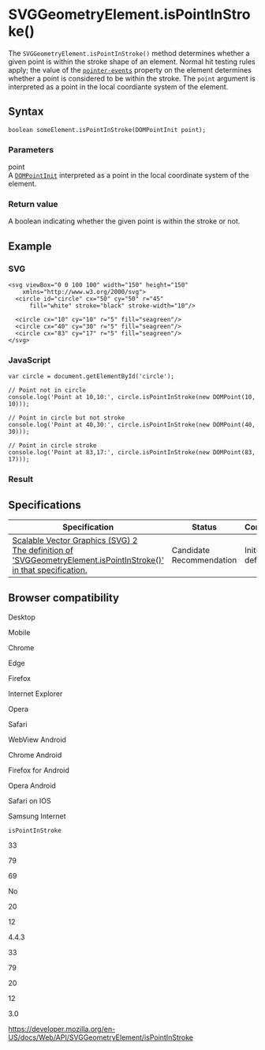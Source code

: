 SVGGeometryElement.isPointInStroke()
====================================

The `SVGGeometryElement.isPointInStroke()` method determines whether a given point is within the stroke shape of an element. Normal hit testing rules apply; the value of the [`pointer-events`](https://developer.mozilla.org/en-US/docs/Web/CSS/pointer-events) property on the element determines whether a point is considered to be within the stroke. The `point` argument is interpreted as a point in the local coordiante system of the element.

Syntax
------

    boolean someElement.isPointInStroke(DOMPointInit point);

### Parameters

point  
A [`DOMPointInit`](../dompointinit) interpreted as a point in the local coordinate system of the element.

### Return value

A boolean indicating whether the given point is within the stroke or not.

Example
-------

### SVG

    <svg viewBox="0 0 100 100" width="150" height="150"
        xmlns="http://www.w3.org/2000/svg">
      <circle id="circle" cx="50" cy="50" r="45"
          fill="white" stroke="black" stroke-width="10"/>

      <circle cx="10" cy="10" r="5" fill="seagreen"/>
      <circle cx="40" cy="30" r="5" fill="seagreen"/>
      <circle cx="83" cy="17" r="5" fill="seagreen"/>
    </svg>

### JavaScript

    var circle = document.getElementById('circle');

    // Point not in circle
    console.log('Point at 10,10:', circle.isPointInStroke(new DOMPoint(10, 10)));

    // Point in circle but not stroke
    console.log('Point at 40,30:', circle.isPointInStroke(new DOMPoint(40, 30)));

    // Point in circle stroke
    console.log('Point at 83,17:', circle.isPointInStroke(new DOMPoint(83, 17)));

### Result

Specifications
--------------

<table><thead><tr class="header"><th>Specification</th><th>Status</th><th>Comment</th></tr></thead><tbody><tr class="odd"><td><a href="https://svgwg.org/svg2-draft/types.html#__svg__SVGGeometryElement__isPointInStroke">Scalable Vector Graphics (SVG) 2<br />
<span class="small">The definition of 'SVGGeometryElement.isPointInStroke()' in that specification.</span></a></td><td><span class="spec-cr">Candidate Recommendation</span></td><td>Initial definition</td></tr></tbody></table>

Browser compatibility
---------------------

Desktop

Mobile

Chrome

Edge

Firefox

Internet Explorer

Opera

Safari

WebView Android

Chrome Android

Firefox for Android

Opera Android

Safari on IOS

Samsung Internet

`isPointInStroke`

33

79

69

No

20

12

4.4.3

33

79

20

12

3.0

<a href="https://developer.mozilla.org/en-US/docs/Web/API/SVGGeometryElement/isPointInStroke" class="_attribution-link">https://developer.mozilla.org/en-US/docs/Web/API/SVGGeometryElement/isPointInStroke</a>

